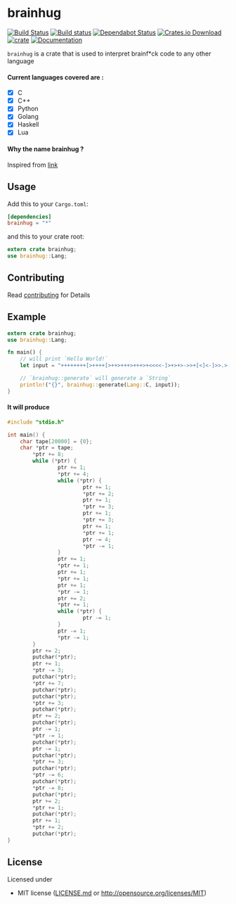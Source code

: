 # brainhug

[![Build Status](https://travis-ci.com/sn99/brainhug.svg?branch=master)](https://travis-ci.com/sn99/brainhug)
[![Build status](https://ci.appveyor.com/api/projects/status/23dcr0k5u244qd3e?svg=true)](https://ci.appveyor.com/project/sn99/brainhug)
[![Dependabot Status](https://api.dependabot.com/badges/status?host=github&repo=sn99/brainhug)](https://dependabot.com)
[![Crates.io Download](https://img.shields.io/crates/d/brainhug.svg)](https://crates.io/crates/brainhug)
[![crate](https://img.shields.io/crates/v/brainhug.svg)](https://crates.io/crates/brainhug)
[![Documentation](https://docs.rs/brainhug/badge.svg)](https://docs.rs/brainhug) 

`brainhug` is a crate that is used to interpret brainf*ck code to any other language

#### Current languages covered are :
- [x] C
- [x] C++
- [x] Python
- [x] Golang
- [x] Haskell
- [x] Lua

#### Why the name brainhug ?
Inspired from [link](https://lists.freedesktop.org/archives/dri-devel/2018-November/198581.html)

## Usage

Add this to your `Cargo.toml`:

```toml
[dependencies]
brainhug = "*"
```

and this to your crate root:

```rust
extern crate brainhug;
use brainhug::Lang;
```

## Contributing
Read [contributing](CONTRIBUTING.md) for Details

## Example

```rust
extern crate brainhug;
use brainhug::Lang;

fn main() {
    // will print `Hello World!`
    let input = "++++++++[>++++[>++>+++>+++>+<<<<-]>+>+>->>+[<]<-]>>.>---.+++++++..+++.>>.<-.<.+++.------.--------.>>+.>++.";

    // `brainhug::generate` will generate a `String`
    println!("{}", brainhug::generate(Lang::C, input));
}
```

#### It will produce

```c
#include "stdio.h"

int main() {
    char tape[20000] = {0};
    char *ptr = tape;
        *ptr += 8;
        while (*ptr) {
                ptr += 1;
                *ptr += 4;
                while (*ptr) {
                        ptr += 1;
                        *ptr += 2;
                        ptr += 1;
                        *ptr += 3;
                        ptr += 1;
                        *ptr += 3;
                        ptr += 1;
                        *ptr += 1;
                        ptr -= 4;
                        *ptr -= 1;
                }
                ptr += 1;
                *ptr += 1;
                ptr += 1;
                *ptr += 1;
                ptr += 1;
                *ptr -= 1;
                ptr += 2;
                *ptr += 1;
                while (*ptr) {
                        ptr -= 1;
                }
                ptr -= 1;
                *ptr -= 1;
        }
        ptr += 2;
        putchar(*ptr);
        ptr += 1;
        *ptr -= 3;
        putchar(*ptr);
        *ptr += 7;
        putchar(*ptr);
        putchar(*ptr);
        *ptr += 3;
        putchar(*ptr);
        ptr += 2;
        putchar(*ptr);
        ptr -= 1;
        *ptr -= 1;
        putchar(*ptr);
        ptr -= 1;
        putchar(*ptr);
        *ptr += 3;
        putchar(*ptr);
        *ptr -= 6;
        putchar(*ptr);
        *ptr -= 8;
        putchar(*ptr);
        ptr += 2;
        *ptr += 1;
        putchar(*ptr);
        ptr += 1;
        *ptr += 2;
        putchar(*ptr);
}
```

## License

Licensed under

 * MIT license ([LICENSE.md](LICENSE.md) or http://opensource.org/licenses/MIT)
